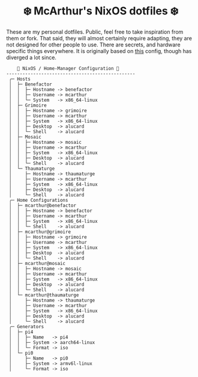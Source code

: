 <div align="center">
<h1>
❄️ McArthur's NixOS dotfiles ❄️
</h1>
</div>

These are my personal dotfiles. Public, feel free to take inspiration from them or fork.
That said, they will almost certainly require adapting, they are not designed for other people to use. There are secrets, and hardware specific things everywhere.
It is originally based on [this](https://github.com/wimpysworld/nix-config/tree/main) config, though has diverged a lot since.

```mint
    🌿 NixOS / Home-Manager Configuration 🌿
------------------------------------------------
 ╭─ Hosts
 │  ├─ Benefactor
 │  │  ├─ Hostname -> benefactor
 │  │  ├─ Username -> mcarthur
 │  │  └─ System   -> x86_64-linux
 │  ├─ Grimoire
 │  │  ├─ Hostname -> grimoire
 │  │  ├─ Username -> mcarthur
 │  │  ├─ System   -> x86_64-linux
 │  │  ├─ Desktop  -> alucard
 │  │  └─ Shell    -> alucard
 │  ├─ Mosaic
 │  │  ├─ Hostname -> mosaic
 │  │  ├─ Username -> mcarthur
 │  │  ├─ System   -> x86_64-linux
 │  │  ├─ Desktop  -> alucard
 │  │  └─ Shell    -> alucard
 │  └─ Thaumaturge
 │     ├─ Hostname -> thaumaturge
 │     ├─ Username -> mcarthur
 │     ├─ System   -> x86_64-linux
 │     ├─ Desktop  -> alucard
 │     └─ Shell    -> alucard
 ╭─ Home Configurations
 │  ├─ mcarthur@benefactor
 │  │  ├─ Hostname -> benefactor
 │  │  ├─ Username -> mcarthur
 │  │  ├─ System   -> x86_64-linux
 │  │  └─ Shell    -> alucard
 │  ├─ mcarthur@grimoire
 │  │  ├─ Hostname -> grimoire
 │  │  ├─ Username -> mcarthur
 │  │  ├─ System   -> x86_64-linux
 │  │  ├─ Desktop  -> alucard
 │  │  └─ Shell    -> alucard
 │  ├─ mcarthur@mosaic
 │  │  ├─ Hostname -> mosaic
 │  │  ├─ Username -> mcarthur
 │  │  ├─ System   -> x86_64-linux
 │  │  ├─ Desktop  -> alucard
 │  │  └─ Shell    -> alucard
 │  └─ mcarthur@thaumaturge
 │     ├─ Hostname -> thaumaturge
 │     ├─ Username -> mcarthur
 │     ├─ System   -> x86_64-linux
 │     ├─ Desktop  -> alucard
 │     └─ Shell    -> alucard
 ╭─ Generators
 │  ├─ pi4
 │  │  ├─ Name   -> pi4
 │  │  ├─ System -> aarch64-linux
 │  │  └─ Format -> iso
 │  └─ pi0
 │     ├─ Name   -> pi0
 │     ├─ System -> armv6l-linux
 │     └─ Format -> iso
```

